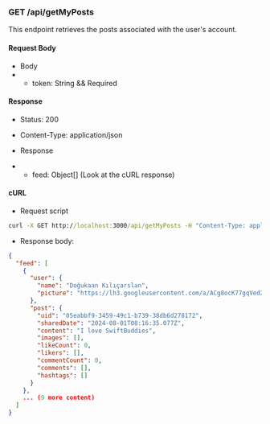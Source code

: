 ### GET /api/getMyPosts

This endpoint retrieves the posts associated with the user's account.

#### Request Body

- Body
- - token: String && Required

#### Response

- Status: 200
    
- Content-Type: application/json
    
- Response
- - feed: Object[] (Look at the cURL response)


#### cURL

- Request script
```cmd
curl -X GET http://localhost:3000/api/getMyPosts -H "Content-Type: application/json" -d '{"token": "your_token"}' -s | jq .  
```

- Response body:
```json
{
  "feed": [
    {
      "user": {
        "name": "Doğukaan Kılıçarslan",
        "picture": "https://lh3.googleusercontent.com/a/ACg8ocK77gqVed23kSUOBt88oAx-2860IQS1z6DA82VuucpYv6o4mA=s96-c"
      },
      "post": {
        "uid": "05eabbf9-3459-49c1-b739-38db6d278172",
        "sharedDate": "2024-08-01T08:16:35.077Z",
        "content": "I love SwiftBuddies",
        "images": [],
        "likeCount": 0,
        "likers": [],
        "commentCount": 0,
        "comments": [],
        "hashtags": []
      }
    },
    ... (9 more content)
  ]
}
```